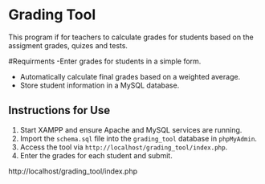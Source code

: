 # Grading Tool
This program if for teachers to calculate grades for students based on the assigment grades, quizes and tests.

#Requirments
-Enter grades for students in a simple form.
- Automatically calculate final grades based on a weighted average.
- Store student information in a MySQL database.

 ## Instructions for Use
1. Start XAMPP and ensure Apache and MySQL services are running.
2. Import the `schema.sql` file into the `grading_tool` database in `phpMyAdmin`.
3. Access the tool via `http://localhost/grading_tool/index.php`.
4. Enter the grades for each student and submit.

http://localhost/grading_tool/index.php
